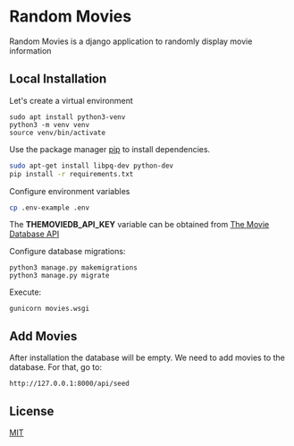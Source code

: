 # Random Movies

Random Movies is a django application to randomly display movie information

## Local Installation
Let's create a virtual environment
```
sudo apt install python3-venv
python3 -m venv venv
source venv/bin/activate
```

Use the package manager [pip](https://pip.pypa.io/en/stable/) to install dependencies.

```bash
sudo apt-get install libpq-dev python-dev
pip install -r requirements.txt
```

Configure environment variables
```bash
cp .env-example .env
```
The **THEMOVIEDB_API_KEY** variable can be obtained from [The Movie Database API](https://developers.themoviedb.org/)


Configure database migrations:

```
python3 manage.py makemigrations
python3 manage.py migrate
```

Execute:

```
gunicorn movies.wsgi
```

## Add Movies

After installation the database will be empty. We need to add movies to the database. For that, go to:

```
http://127.0.0.1:8000/api/seed
```




## License
[MIT](https://choosealicense.com/licenses/mit/)